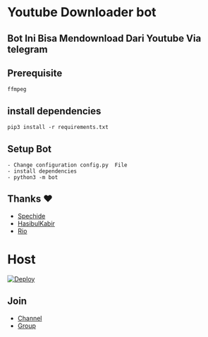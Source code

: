 # Youtube Downloader bot 

## Bot Ini Bisa Mendownload Dari Youtube Via telegram
## Prerequisite
    ffmpeg
  
    
## install dependencies
    pip3 install -r requirements.txt


## Setup Bot
    - Change configuration config.py  File
    - install dependencies
    - python3 -m bot
    
## Thanks ❤️
* [Spechide](https://telegram.dog/SpEcHIDe)
* [HasibulKabir](https://telegram.dog/HasibulKabir)
* [Rio](github.com/rioprojectx)
# Host
[![Deploy](https://www.herokucdn.com/deploy/button.svg)](https://heroku.com/deploy?template=https://github.com/rioprojectx/Youtube-Downloader/tree/master)

## Join
* [Channel](t.me/rioprojects)
* [Group](t.me/riogroupsupport)
